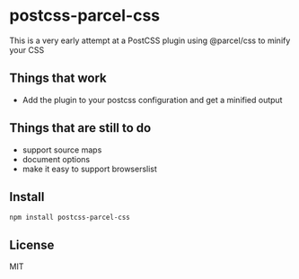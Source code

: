 # postcss-parcel-css

This is a very early attempt at a PostCSS plugin using @parcel/css to minify your CSS

## Things that work

- Add the plugin to your postcss configuration and get a minified output

## Things that are still to do

- support source maps
- document options
- make it easy to support browserslist

## Install

```
npm install postcss-parcel-css
```

## License

MIT
